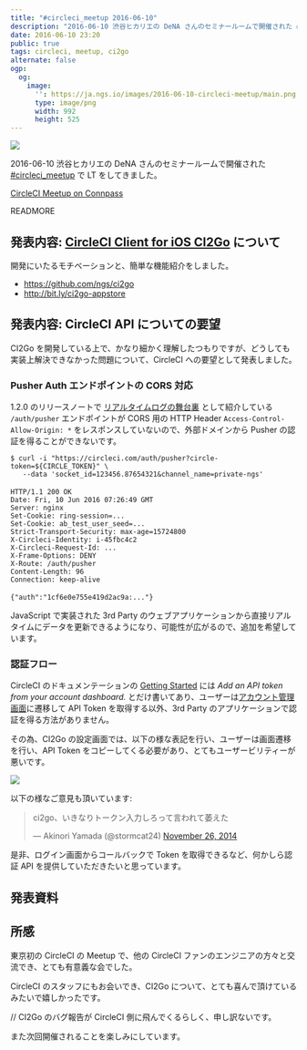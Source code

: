 ```yaml
---
title: "#circleci_meetup 2016-06-10"
description: "2016-06-10 渋谷ヒカリエの DeNA さんのセミナールームで開催された #circleci_meetup で LT をしてきました。"
date: 2016-06-10 23:20
public: true
tags: circleci, meetup, ci2go
alternate: false
ogp:
  og:
    image:
      '': https://ja.ngs.io/images/2016-06-10-circleci-meetup/main.png
      type: image/png
      width: 992
      height: 525
---
```


![](2016-06-10-circleci-meetup/main.png)

2016-06-10 渋谷ヒカリエの DeNA さんのセミナールームで開催された [#circleci_meetup] で LT をしてきました。

[CircleCI Meetup on Connpass](http://connpass.com/event/32338/)

READMORE

## 発表内容: [CircleCI Client for iOS CI2Go](http://ci2go.com) について

開発にいたるモチベーションと、簡単な機能紹介をしました。

- https://github.com/ngs/ci2go
- http://bit.ly/ci2go-appstore

## 発表内容: CircleCI API についての要望

CI2Go を開発している上で、かなり細かく理解したつもりですが、どうしても実装上解決できなかった問題について、CircleCI への要望として発表しました。

### Pusher Auth エンドポイントの CORS 対応

1.2.0 のリリースノートで [リアルタイムログの舞台裏] として紹介している `/auth/pusher` エンドポイントが CORS 用の HTTP Header `Access-Control-Allow-Origin: *` をレスポンスしていないので、外部ドメインから Pusher の認証を得ることができないです。

```
$ curl -i "https://circleci.com/auth/pusher?circle-token=${CIRCLE_TOKEN}" \
   --data 'socket_id=123456.87654321&channel_name=private-ngs'
　
HTTP/1.1 200 OK
Date: Fri, 10 Jun 2016 07:26:49 GMT
Server: nginx
Set-Cookie: ring-session=...
Set-Cookie: ab_test_user_seed=...
Strict-Transport-Security: max-age=15724800
X-Circleci-Identity: i-45fbc4c2
X-Circleci-Request-Id: ...
X-Frame-Options: DENY
X-Route: /auth/pusher
Content-Length: 96
Connection: keep-alive
　
{"auth":"1cf6e0e755e419d2ac9a:..."}
```

JavaScript で実装された 3rd Party のウェブアプリケーションから直接リアルタイムにデータを更新できるようになり、可能性が広がるので、追加を希望しています。

### 認証フロー

CircleCI のドキュメンテーションの [Getting Started] には _Add an API token from your account dashboard._ とだけ書いてあり、ユーザーは[アカウント管理画面]に遷移して API Token を取得する以外、3rd Party のアプリケーションで認証を得る方法がありません。

その為、CI2Go の設定画面では、以下の様な表記を行い、ユーザーは画面遷移を行い、API Token をコピーしてくる必要があり、とてもユーザービリティーが悪いです。

![](2016-06-10-circleci-meetup/settings.png)

以下の様なご意見も頂いています:

<blockquote class="twitter-tweet" data-lang="en"><p lang="ja" dir="ltr">ci2go、いきなりトークン入力しろって言われて萎えた</p>&mdash; Akinori Yamada (@stormcat24) <a href="https://twitter.com/stormcat24/status/537442011519795200">November 26, 2014</a></blockquote>
<script async src="//platform.twitter.com/widgets.js" charset="utf-8"></script>

是非、ログイン画面からコールバックで Token を取得できるなど、何かしら認証 API を提供していただきたいと思っています。

## 発表資料

<script async class="speakerdeck-embed" data-id="06d140816038428f9a434aef4b404b85" data-ratio="1.33333333333333" src="//speakerdeck.com/assets/embed.js"></script>

## 所感

東京初の CircleCI の Meetup で、他の CircleCI ファンのエンジニアの方々と交流でき、とても有意義な会でした。

CircleCI のスタッフにもお会いでき、CI2Go について、とても喜んで頂けているみたいで嬉しかったです。

// CI2Go のバグ報告が CircleCI 側に飛んでくるらしく、申し訳ないです。

また次回開催されることを楽しみにしています。

[#circleci_meetup]: https://twitter.com/hashtag/circleci_meetup
[1.2.0 のリリースノート]: /2016/01/29/ci2go/
[リアルタイムログの舞台裏]: /2016/01/29/ci2go/#リアルタイムログの舞台裏
[Getting Started]: https://circleci.com/docs/api/#getting-started
[アカウント管理画面]: https://circleci.com/account/api
